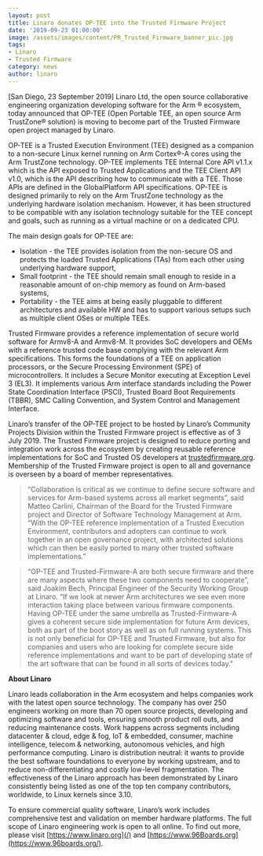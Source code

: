 ```yaml
---
layout: post
title: Linaro donates OP-TEE into the Trusted Firmware Project
date: '2019-09-23 01:00:00'
image: /assets/images/content/PR_Trusted_Firmware_banner_pic.jpg
tags:
- Linaro
- Trusted Firmware
category: news
author: linaro
---
```


[San Diego, 23 September 2019] Linaro Ltd, the open source collaborative engineering organization developing software for the Arm ® ecosystem, today announced that OP-TEE (Open Portable TEE, an open source Arm TrustZone® solution) is moving to become part of the Trusted Firmware open project managed by Linaro.

OP-TEE is a Trusted Execution Environment (TEE) designed as a companion to a non-secure Linux kernel running on Arm Cortex®-A cores using the Arm TrustZone technology. OP-TEE implements TEE Internal Core API v1.1.x which is the API exposed to Trusted Applications and the TEE Client API v1.0, which is the API describing how to communicate with a TEE. Those APIs are defined in the GlobalPlatform API specifications. OP-TEE is designed primarily to rely on the Arm TrustZone technology as the underlying hardware isolation mechanism. However, it has been structured to be compatible with any isolation technology suitable for the TEE concept and goals, such as running as a virtual machine or on a dedicated CPU.

The main design goals for OP-TEE are:

- Isolation - the TEE provides isolation from the non-secure OS and protects the loaded Trusted Applications (TAs) from each other using underlying hardware support,
- Small footprint - the TEE should remain small enough to reside in a reasonable amount of on-chip memory as found on Arm-based systems,
- Portability - the TEE aims at being easily pluggable to different architectures and available HW and has to support various setups such as multiple client OSes or multiple TEEs.

Trusted Firmware provides a reference implementation of secure world software for Armv8-A and Armv8-M. It provides SoC developers and OEMs with a reference trusted code base complying with the relevant Arm specifications. This forms the foundations of a TEE on application processors, or the Secure Processing Environment (SPE) of microcontrollers. It includes a Secure Monitor executing at Exception Level 3 (EL3). It implements various Arm interface standards including the Power State Coordination Interface (PSCI), Trusted Board Boot Requirements (TBBR), SMC Calling Convention, and System Control and Management Interface.

Linaro’s transfer of the OP-TEE project to be hosted by Linaro’s Community Projects Division within the Trusted Firmware project is effective as of 3 July 2019. The Trusted Firmware project is designed to reduce porting and integration work across the ecosystem by creating reusable reference implementations for SoC and Trusted OS developers at [trustedfirmware.org](https://www.trustedfirmware.org/). Membership of the Trusted Firmware project is open to all and governance is overseen by a board of member representatives.

> “Collaboration is critical as we continue to define secure software and services for Arm-based systems across all market segments”, said Matteo Carlini, Chairman of the Board for the Trusted Firmware project and Director of Software Technology Management at Arm. “With the OP-TEE reference implementation of a Trusted Execution Environment, contributors and adopters can continue to work together in an open governance project, with architected solutions which can then be easily ported to many other trusted software implementations.”

> “OP-TEE and Trusted-Firmware-A are both secure firmware and there are many aspects where these two components need to cooperate”, said Joakim Bech, Principal Engineer of the Security Working Group at Linaro. “If we look at newer Arm architectures we see even more interaction taking place between various firmware components. Having OP-TEE under the same umbrella as Trusted-Firmware-A gives a coherent secure side implementation for future Arm devices, both as part of the boot story as well as on full running systems. This is not only beneficial for OP-TEE and Trusted Firmware, but also for companies and users who are looking for complete secure side reference implementations and want to be part of developing state of the art software that can be found in all sorts of devices today."

**About Linaro**

Linaro leads collaboration in the Arm ecosystem and helps companies work with the latest open source technology. The company has over 250 engineers working on more than 70 open source projects, developing and optimizing software and tools, ensuring smooth product roll outs, and reducing maintenance costs. Work happens across segments including datacenter & cloud, edge & fog, IoT & embedded, consumer, machine intelligence, telecom & networking, autonomous vehicles, and high performance computing. Linaro is distribution neutral: it wants to provide the best software foundations to everyone by working upstream, and to reduce non-differentiating and costly low-level fragmentation. The effectiveness of the Linaro approach has been demonstrated by Linaro consistently being listed as one of the top ten company contributors, worldwide, to Linux kernels since 3.10.

To ensure commercial quality software, Linaro’s work includes comprehensive test and validation on member hardware platforms. The full scope of Linaro engineering work is open to all online. To find out more, please visit [https://www.linaro.org](/) and [https://www.96Boards.org](https://www.96boards.org/).